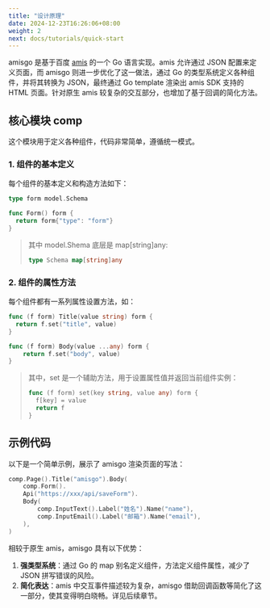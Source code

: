 ```yaml
---
title: "设计原理"
date: 2024-12-23T16:26:06+08:00
weight: 2
next: docs/tutorials/quick-start
---
```


amisgo 是基于百度 [amis](https://aisuda.bce.baidu.com/amis) 的一个 Go 语言实现。amis 允许通过 JSON 配置来定义页面，而 amisgo 则进一步优化了这一做法，通过 Go 的类型系统定义各种组件，并将其转换为 JSON，最终通过 Go template 渲染出 amis SDK 支持的 HTML 页面。针对原生 amis 较复杂的交互部分，也增加了基于回调的简化方法。

## 核心模块 comp
这个模块用于定义各种组件，代码非常简单，遵循统一模式。

### 1. 组件的基本定义
每个组件的基本定义和构造方法如下：

```go
type form model.Schema

func Form() form {
  return form{"type": "form"}
}
```

> 其中 model.Shema 底层是 map[string]any: 
> ```go
> type Schema map[string]any
> ```

### 2. 组件的属性方法

每个组件都有一系列属性设置方法，如：

```go
func (f form) Title(value string) form {
  return f.set("title", value)
}

func (f form) Body(value ...any) form {
	return f.set("body", value)
}
```

> 其中，set 是一个辅助方法，用于设置属性值并返回当前组件实例：
> 
> ```go
> func (f form) set(key string, value any) form {
>   f[key] = value
>   return f
> }
> ```

## 示例代码

以下是一个简单示例，展示了 amisgo 渲染页面的写法：

```go
comp.Page().Title("amisgo").Body(
	comp.Form().
	Api("https://xxx/api/saveForm").
	Body(
		comp.InputText().Label("姓名").Name("name"),
		comp.InputEmail().Label("邮箱").Name("email"),
	),
)
```

相较于原生 amis，amisgo 具有以下优势：

1. **强类型系统**：通过 Go 的 map 别名定义组件，方法定义组件属性，减少了 JSON 拼写错误的风险。
2. **简化表达**：amis 中交互事件描述较为复杂，amisgo 借助回调函数等简化了这一部分，使其变得明白晓畅。详见后续章节。

